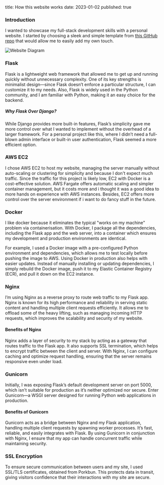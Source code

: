 title: How this website works
date: 2023-01-02
published: true

### Introduction

I wanted to showcase my full-stack development skills with a personal website. I started by choosing a sleek and simple template from [this GitHub repo](https://github.com/buildwithdan/flask-portfolio) that would allow me to easily add my own touch.

![Website Diagram](/static/images/website_diagram.png)
### Flask

Flask is a lightweight web framework that allowed me to get up and running quickly without unnecessary complexity. One of its key strengths is minimalist design—since Flask doesn’t enforce a particular structure, I can customize it to my needs. Also, Flask is widely used in the Python community, and I am familiar with Python, making it an easy choice for the backend.

##### Why Flask Over Django?

While Django provides more built-in features, Flask’s simplicity gave me more control over what I wanted to implement without the overhead of a larger framework. For a personal project like this, where I didn’t need a full-blown admin interface or built-in user authentication, Flask seemed a more efficient option.

### AWS EC2

I chose AWS EC2 to host my website, managing the server manually without auto-scaling or clustering for simplicity and because I don't expect much traffic. Since the traffic for this project is likely low, EC2 with Docker is a cost-effective solution. AWS Fargate offers automatic scaling and simpler container management, but it costs more and i thought it was a good idea to more hands on experience with AWS instances. Besides, EC2 offers more control over the server environment if i want to do fancy stuff in the future.

### Docker

I like docker because it eliminates the typical "works on my machine" problem via containerisation. With Docker, I package all the dependencies, including the Flask app and the web server, into a container which ensures my development and production environments are identical.

For example, I used a Docker image with a pre-configured Python environment and dependencies, which allows me to test locally before pushing the image to AWS. Using Docker in production also helps with easier updates. Instead of manually installing or updating dependencies, I simply rebuild the Docker image, push it to my Elastic Container Registry (ECR), and pull it down on the EC2 instance.

### Nginx

I’m using Nginx as a reverse proxy to route web traffic to my Flask app. Nginx is known for its high performance and reliability in serving static content and handling multiple client requests efficiently. It allows me to offload some of the heavy lifting, such as managing incoming HTTP requests, which improves the scalability and security of my website.

#### Benefits of Nginx

Nginx adds a layer of security to my stack by acting as a gateway that routes traffic to the Flask app. It also supports SSL termination, which helps to encrypt traffic between the client and server. With Nginx, I can configure caching and optimize request handling, ensuring that the server remains responsive even under load.

### Gunicorn

Initially, I was exposing Flask’s default development server on port 5000, which isn’t suitable for production as it’s neither optimized nor secure. Enter Gunicorn—a WSGI server designed for running Python web applications in production.

#### Benefits of Gunicorn

Gunicorn acts as a bridge between Nginx and my Flask application, handling multiple client requests by spawning worker processes. It’s fast, reliable, and easily integrates with Flask. By using Gunicorn in conjunction with Nginx, I ensure that my app can handle concurrent traffic while maintaining security.

### SSL Encryption

To ensure secure communication between users and my site, I used SSL/TLS certificates, obtained from Porkbun. This protects data in transit, giving visitors confidence that their interactions with my site are secure.